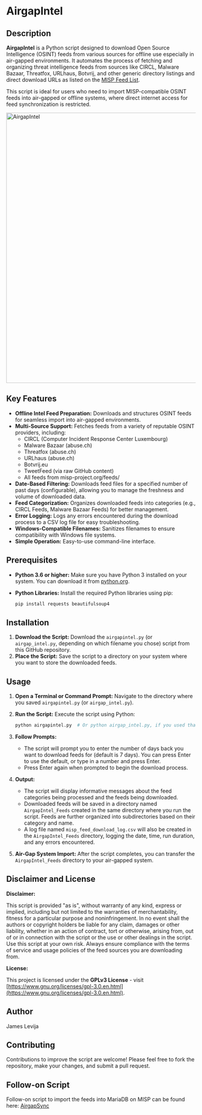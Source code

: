 # AirgapIntel

## Description

**AirgapIntel** is a Python script designed to download Open Source Intelligence (OSINT) feeds from various sources for offline use
especially in air-gapped environments. It automates the process of fetching and organizing threat intelligence feeds from sources
like CIRCL, Malware Bazaar, Threatfox, URLhaus, Botvrij, and other generic directory listings and direct download URLs as listed
on the [MISP Feed List](https://www.misp-project.org/feeds/).

This script is ideal for users who need to import MISP-compatible OSINT feeds into air-gapped or offline systems,
where direct internet access for feed synchronization is restricted.

<img width="718" alt="AirgapIntel" src="https://github.com/user-attachments/assets/6d8e7254-1ffc-4d7c-83a6-f18781e8a7c3" />

## Key Features

  * **Offline Intel Feed Preparation:** Downloads and structures OSINT feeds for seamless import into air-gapped environments.
  * **Multi-Source Support:**  Fetches feeds from a variety of reputable OSINT providers, including:
      * CIRCL (Computer Incident Response Center Luxembourg)
      * Malware Bazaar (abuse.ch)
      * Threatfox (abuse.ch)
      * URLhaus (abuse.ch)
      * Botvrij.eu
      * TweetFeed (via raw GitHub content)
      * All feeds from misp-project.org/feeds/
  * **Date-Based Filtering:** Downloads feed files for a specified number of past days (configurable), allowing you to manage the freshness and volume of downloaded data.
  * **Feed Categorization:** Organizes downloaded feeds into categories (e.g., CIRCL Feeds, Malware Bazaar Feeds) for better management.
  * **Error Logging:**  Logs any errors encountered during the download process to a CSV log file for easy troubleshooting.
  * **Windows-Compatible Filenames:** Sanitizes filenames to ensure compatibility with Windows file systems.
  * **Simple Operation:** Easy-to-use command-line interface.

## Prerequisites

  * **Python 3.6 or higher:**  Make sure you have Python 3 installed on your system. You can download it from [python.org](https://www.python.org/downloads/).

  * **Python Libraries:** Install the required Python libraries using pip:

    ```bash
    pip install requests beautifulsoup4
    ```

## Installation

1.  **Download the Script:** Download the `airgapintel.py` (or `airgap_intel.py`, depending on which filename you chose) script from this GitHub repository.
2.  **Place the Script:**  Save the script to a directory on your system where you want to store the downloaded feeds.

## Usage

1.  **Open a Terminal or Command Prompt:** Navigate to the directory where you saved `airgapintel.py` (or `airgap_intel.py`).

2.  **Run the Script:** Execute the script using Python:

    ```bash
    python airgapintel.py  # Or python airgap_intel.py, if you used that filename
    ```

3.  **Follow Prompts:**

      * The script will prompt you to enter the number of days back you want to download feeds for (default is 7 days). You can press Enter to use the default, or type in a number and press Enter.
      * Press Enter again when prompted to begin the download process.

4.  **Output:**

      * The script will display informative messages about the feed categories being processed and the feeds being downloaded.
      * Downloaded feeds will be saved in a directory named `AirgapIntel_Feeds` created in the same directory where you run the script. Feeds are further organized into subdirectories based on their category and name.
      * A log file named `misp_feed_download_log.csv` will also be created in the `AirgapIntel_Feeds` directory, logging the date, time, run duration, and any errors encountered.

5.  **Air-Gap System Import:** After the script completes, you can transfer the `AirgapIntel_Feeds` directory to your air-gapped system.

## Disclaimer and License

**Disclaimer:**

This script is provided "as is", without warranty of any kind, express or implied, including but not limited to the warranties of merchantability, fitness for a particular purpose and noninfringement. In no event shall the authors or copyright holders be liable for any claim, damages or other liability, whether in an action of contract, tort or otherwise, arising from, out of or in connection with the script or the use or other dealings in the script. Use this script at your own risk. Always ensure compliance with the terms of service and usage policies of the feed sources you are downloading from.

**License:**

This project is licensed under the **GPLv3 License** - visit [https://www.gnu.org/licenses/gpl-3.0.en.html](https://www.gnu.org/licenses/gpl-3.0.en.html).

## Author

James Levija

## Contributing

Contributions to improve the script are welcome\! Please feel free to fork the repository, make your changes, and submit a pull request.

## Follow-on Script

Follow-on script to import the feeds into MariaDB on MISP can be found here: [AirgapSync](https://github.com/Levijathan/AirgapSync)
